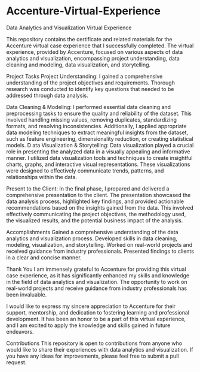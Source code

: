 # Accenture-Virtual-Experience

Data Analytics and Visualization Virtual Experience

This repository contains the certificate and related materials for the Accenture virtual case experience that I successfully completed. The virtual experience, provided by Accenture, focused on various aspects of data analytics and visualization, encompassing project understanding, data cleaning and modeling, data visualization, and storytelling.


Project Tasks
Project Understanding: I gained a comprehensive understanding of the project objectives and requirements. Thorough research was conducted to identify key questions that needed to be addressed through data analysis.

Data Cleaning & Modeling: I performed essential data cleaning and preprocessing tasks to ensure the quality and reliability of the dataset. This involved handling missing values, removing duplicates, standardizing formats, and resolving inconsistencies. Additionally, I applied appropriate data modeling techniques to extract meaningful insights from the dataset, such as feature engineering, dimensionality reduction, or creating statistical models.
D
ata Visualization & Storytelling: Data visualization played a crucial role in presenting the analyzed data in a visually appealing and informative manner. I utilized data visualization tools and techniques to create insightful charts, graphs, and interactive visual representations. These visualizations were designed to effectively communicate trends, patterns, and relationships within the data.

Present to the Client: In the final phase, I prepared and delivered a comprehensive presentation to the client. The presentation showcased the data analysis process, highlighted key findings, and provided actionable recommendations based on the insights gained from the data. This involved effectively communicating the project objectives, the methodology used, the visualized results, and the potential business impact of the analysis.

Accomplishments
Gained a comprehensive understanding of the data analytics and visualization process.
Developed skills in data cleaning, modeling, visualization, and storytelling.
Worked on real-world projects and received guidance from industry professionals.
Presented findings to clients in a clear and concise manner.

Thank You
I am immensely grateful to Accenture for providing this virtual case experience, as it has significantly enhanced my skills and knowledge in the field of data analytics and visualization. The opportunity to work on real-world projects and receive guidance from industry professionals has been invaluable.

I would like to express my sincere appreciation to Accenture for their support, mentorship, and dedication to fostering learning and professional development. It has been an honor to be a part of this virtual experience, and I am excited to apply the knowledge and skills gained in future endeavors.

Contributions
This repository is open to contributions from anyone who would like to share their experiences with data analytics and visualization. If you have any ideas for improvements, please feel free to submit a pull request.
